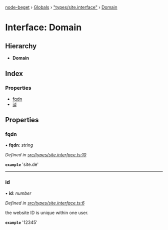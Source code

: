 [node-beget](../README.md) › [Globals](../globals.md) › ["types/site.interface"](../modules/_types_site_interface_.md) › [Domain](_types_site_interface_.domain.md)

# Interface: Domain

## Hierarchy

* **Domain**

## Index

### Properties

* [fqdn](_types_site_interface_.domain.md#fqdn)
* [id](_types_site_interface_.domain.md#id)

## Properties

###  fqdn

• **fqdn**: *string*

*Defined in [src/types/site.interface.ts:10](https://github.com/olehcambel/node-beget/blob/530258f/src/types/site.interface.ts#L10)*

**`example`** 'site.de'

___

###  id

• **id**: *number*

*Defined in [src/types/site.interface.ts:6](https://github.com/olehcambel/node-beget/blob/530258f/src/types/site.interface.ts#L6)*

the website ID is unique within one user.

**`example`** '12345'
